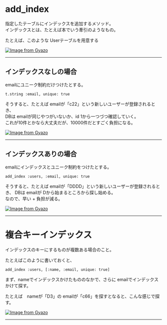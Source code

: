 # add_index
指定したテーブルにインデックスを追加するメソッド。  
インデックスとは、たとえば本でいう牽引のようなもの。  
    
たとえば、このような Userテーブルを用意する    
      
[![Image from Gyazo](https://i.gyazo.com/50a75d8c0aa724ac3314c0d2acab979e.png)](https://gyazo.com/50a75d8c0aa724ac3314c0d2acab979e)  
***

## インデックスなしの場合
emailにユニーク制約だけつけたとする。
~~~
t.string :email, unique: true
~~~
そうすると、たとえば emailが「c22」という新しいユーザーが登録されるとき、  
DBは emailが同じやつがいないか、id 1から一つづつ確認していく。    
これが10件とかなら大丈夫だが、10000件だとすごく負担になる。  

[![Image from Gyazo](https://i.gyazo.com/51919bba9301d3e5d489b94d772f98cd.png)](https://gyazo.com/51919bba9301d3e5d489b94d772f98cd)
***
  
## インデックスありの場合
emailにインデックスとユニーク制約をつけたとする。
~~~
add_index :users, :email, unique: true
~~~
そうすると、たとえば emailが「DDDD」という新しいユーザーが登録されるとき、
DBは emailが Dから始まるところから探し始める。    
なので、早い + 負担が減る。

[![Image from Gyazo](https://i.gyazo.com/cda27c64d29991e388ed817348b91d82.png)](https://gyazo.com/cda27c64d29991e388ed817348b91d82)
***

# 複合キーインデックス
インデックスのキーにするものが複数ある場合のこと。

たとえばこのように書いておくと、
~~~
add_index :users, [:name, :email, unique: true]
~~~
まず、nameでインデックスかけたもののなかで、さらに emailでインデックスかけて探す。   
        
たとえば　nameが「D3」の emailが「c66」を探すとなると、こんな感じで探す。
    
[![Image from Gyazo](https://i.gyazo.com/6b21955d2b29c6ab65c72505d5c1ba15.png)](https://gyazo.com/6b21955d2b29c6ab65c72505d5c1ba15)
***
